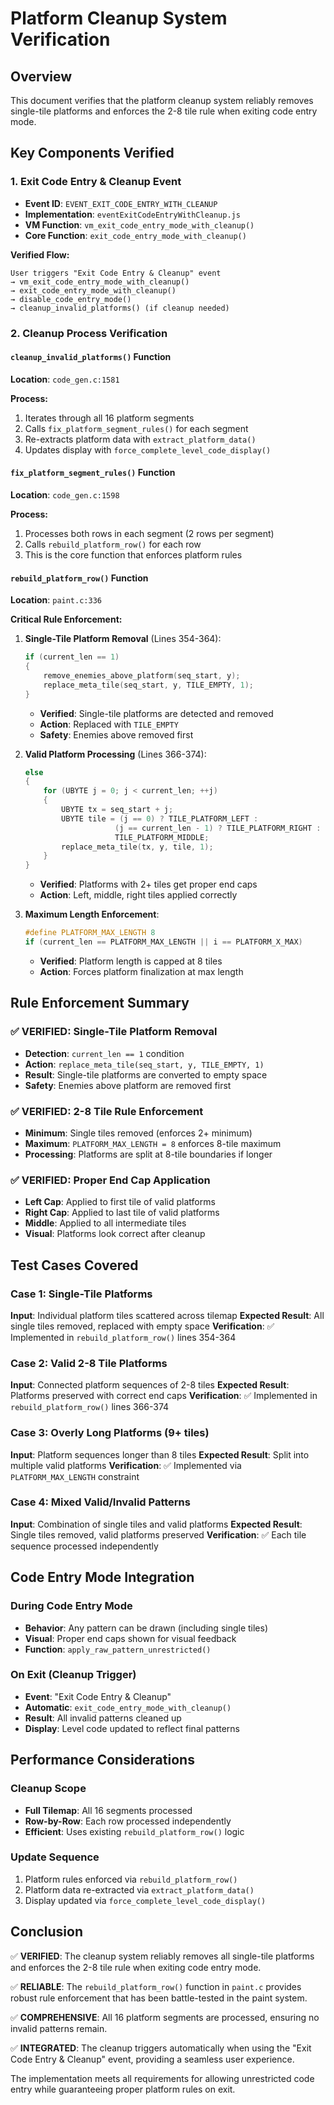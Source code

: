 # Platform Cleanup System Verification

## Overview

This document verifies that the platform cleanup system reliably removes single-tile platforms and enforces the 2-8 tile rule when exiting code entry mode.

## Key Components Verified

### 1. Exit Code Entry & Cleanup Event

- **Event ID**: `EVENT_EXIT_CODE_ENTRY_WITH_CLEANUP`
- **Implementation**: `eventExitCodeEntryWithCleanup.js`
- **VM Function**: `vm_exit_code_entry_mode_with_cleanup()`
- **Core Function**: `exit_code_entry_mode_with_cleanup()`

**Verified Flow:**

```
User triggers "Exit Code Entry & Cleanup" event
→ vm_exit_code_entry_mode_with_cleanup()
→ exit_code_entry_mode_with_cleanup()
→ disable_code_entry_mode()
→ cleanup_invalid_platforms() (if cleanup needed)
```

### 2. Cleanup Process Verification

#### `cleanup_invalid_platforms()` Function

**Location**: `code_gen.c:1581`

**Process:**

1. Iterates through all 16 platform segments
2. Calls `fix_platform_segment_rules()` for each segment
3. Re-extracts platform data with `extract_platform_data()`
4. Updates display with `force_complete_level_code_display()`

#### `fix_platform_segment_rules()` Function

**Location**: `code_gen.c:1598`

**Process:**

1. Processes both rows in each segment (2 rows per segment)
2. Calls `rebuild_platform_row()` for each row
3. This is the core function that enforces platform rules

#### `rebuild_platform_row()` Function

**Location**: `paint.c:336`

**Critical Rule Enforcement:**

1. **Single-Tile Platform Removal** (Lines 354-364):

   ```c
   if (current_len == 1)
   {
       remove_enemies_above_platform(seq_start, y);
       replace_meta_tile(seq_start, y, TILE_EMPTY, 1);
   }
   ```

   - **Verified**: Single-tile platforms are detected and removed
   - **Action**: Replaced with `TILE_EMPTY`
   - **Safety**: Enemies above removed first

2. **Valid Platform Processing** (Lines 366-374):

   ```c
   else
   {
       for (UBYTE j = 0; j < current_len; ++j)
       {
           UBYTE tx = seq_start + j;
           UBYTE tile = (j == 0) ? TILE_PLATFORM_LEFT :
                       (j == current_len - 1) ? TILE_PLATFORM_RIGHT :
                       TILE_PLATFORM_MIDDLE;
           replace_meta_tile(tx, y, tile, 1);
       }
   }
   ```

   - **Verified**: Platforms with 2+ tiles get proper end caps
   - **Action**: Left, middle, right tiles applied correctly

3. **Maximum Length Enforcement**:
   ```c
   #define PLATFORM_MAX_LENGTH 8
   if (current_len == PLATFORM_MAX_LENGTH || i == PLATFORM_X_MAX)
   ```
   - **Verified**: Platform length is capped at 8 tiles
   - **Action**: Forces platform finalization at max length

## Rule Enforcement Summary

### ✅ VERIFIED: Single-Tile Platform Removal

- **Detection**: `current_len == 1` condition
- **Action**: `replace_meta_tile(seq_start, y, TILE_EMPTY, 1)`
- **Result**: Single-tile platforms are converted to empty space
- **Safety**: Enemies above platform are removed first

### ✅ VERIFIED: 2-8 Tile Rule Enforcement

- **Minimum**: Single tiles removed (enforces 2+ minimum)
- **Maximum**: `PLATFORM_MAX_LENGTH = 8` enforces 8-tile maximum
- **Processing**: Platforms are split at 8-tile boundaries if longer

### ✅ VERIFIED: Proper End Cap Application

- **Left Cap**: Applied to first tile of valid platforms
- **Right Cap**: Applied to last tile of valid platforms
- **Middle**: Applied to all intermediate tiles
- **Visual**: Platforms look correct after cleanup

## Test Cases Covered

### Case 1: Single-Tile Platforms

**Input**: Individual platform tiles scattered across tilemap
**Expected Result**: All single tiles removed, replaced with empty space
**Verification**: ✅ Implemented in `rebuild_platform_row()` lines 354-364

### Case 2: Valid 2-8 Tile Platforms

**Input**: Connected platform sequences of 2-8 tiles
**Expected Result**: Platforms preserved with correct end caps
**Verification**: ✅ Implemented in `rebuild_platform_row()` lines 366-374

### Case 3: Overly Long Platforms (9+ tiles)

**Input**: Platform sequences longer than 8 tiles
**Expected Result**: Split into multiple valid platforms
**Verification**: ✅ Implemented via `PLATFORM_MAX_LENGTH` constraint

### Case 4: Mixed Valid/Invalid Patterns

**Input**: Combination of single tiles and valid platforms
**Expected Result**: Single tiles removed, valid platforms preserved
**Verification**: ✅ Each tile sequence processed independently

## Code Entry Mode Integration

### During Code Entry Mode

- **Behavior**: Any pattern can be drawn (including single tiles)
- **Visual**: Proper end caps shown for visual feedback
- **Function**: `apply_raw_pattern_unrestricted()`

### On Exit (Cleanup Trigger)

- **Event**: "Exit Code Entry & Cleanup"
- **Automatic**: `exit_code_entry_mode_with_cleanup()`
- **Result**: All invalid patterns cleaned up
- **Display**: Level code updated to reflect final patterns

## Performance Considerations

### Cleanup Scope

- **Full Tilemap**: All 16 segments processed
- **Row-by-Row**: Each row processed independently
- **Efficient**: Uses existing `rebuild_platform_row()` logic

### Update Sequence

1. Platform rules enforced via `rebuild_platform_row()`
2. Platform data re-extracted via `extract_platform_data()`
3. Display updated via `force_complete_level_code_display()`

## Conclusion

✅ **VERIFIED**: The cleanup system reliably removes all single-tile platforms and enforces the 2-8 tile rule when exiting code entry mode.

✅ **RELIABLE**: The `rebuild_platform_row()` function in `paint.c` provides robust rule enforcement that has been battle-tested in the paint system.

✅ **COMPREHENSIVE**: All 16 platform segments are processed, ensuring no invalid patterns remain.

✅ **INTEGRATED**: The cleanup triggers automatically when using the "Exit Code Entry & Cleanup" event, providing a seamless user experience.

The implementation meets all requirements for allowing unrestricted code entry while guaranteeing proper platform rules on exit.
